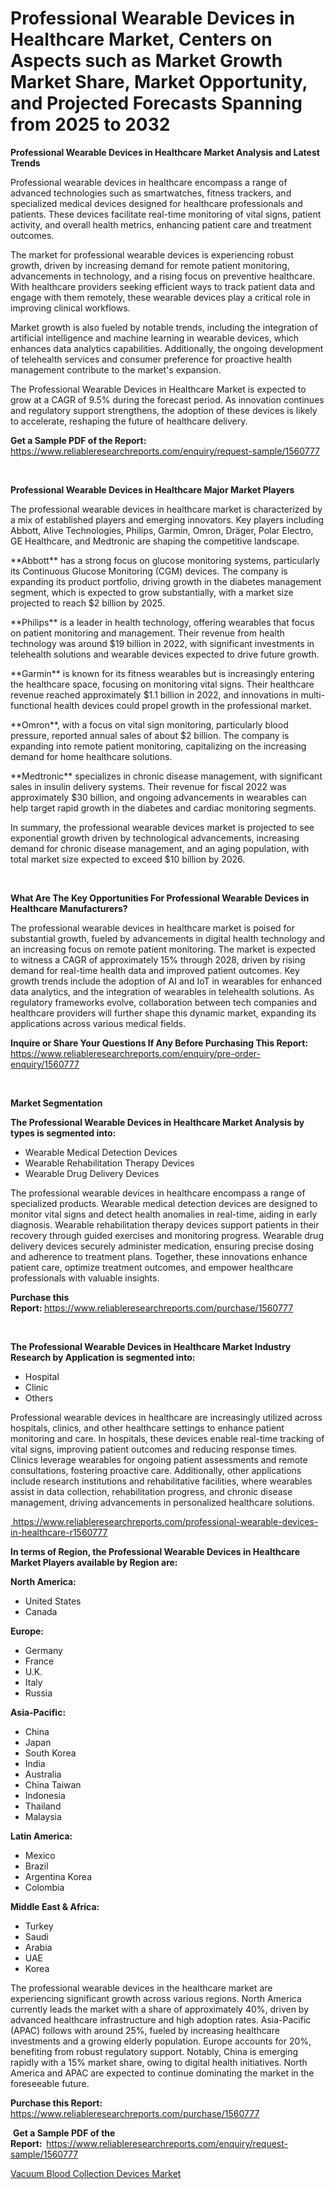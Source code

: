 <p><h1>Professional Wearable Devices in Healthcare Market, Centers on Aspects such as Market Growth Market Share, Market Opportunity, and Projected Forecasts Spanning from 2025 to 2032</h1></p><p><strong>Professional Wearable Devices in Healthcare Market Analysis and Latest Trends</strong></p>
<p><p>Professional wearable devices in healthcare encompass a range of advanced technologies such as smartwatches, fitness trackers, and specialized medical devices designed for healthcare professionals and patients. These devices facilitate real-time monitoring of vital signs, patient activity, and overall health metrics, enhancing patient care and treatment outcomes.</p><p>The market for professional wearable devices is experiencing robust growth, driven by increasing demand for remote patient monitoring, advancements in technology, and a rising focus on preventive healthcare. With healthcare providers seeking efficient ways to track patient data and engage with them remotely, these wearable devices play a critical role in improving clinical workflows.</p><p>Market growth is also fueled by notable trends, including the integration of artificial intelligence and machine learning in wearable devices, which enhances data analytics capabilities. Additionally, the ongoing development of telehealth services and consumer preference for proactive health management contribute to the market's expansion.</p><p>The Professional Wearable Devices in Healthcare Market is expected to grow at a CAGR of 9.5% during the forecast period. As innovation continues and regulatory support strengthens, the adoption of these devices is likely to accelerate, reshaping the future of healthcare delivery.</p></p>
<p><strong>Get a Sample PDF of the Report:&nbsp;</strong> <a href="https://www.reliableresearchreports.com/enquiry/request-sample/1560777?utm_campaign=2042&utm_medium=2&utm_source=Github&utm_content=ia&utm_term=04032025&utm_id=professional-wearable-devices-in-healthcare">https://www.reliableresearchreports.com/enquiry/request-sample/1560777</a></p>
<p>&nbsp;</p>
<p><strong>Professional Wearable Devices in Healthcare Major Market Players</strong></p>
<p><p>The professional wearable devices in healthcare market is characterized by a mix of established players and emerging innovators. Key players including Abbott, Alive Technologies, Philips, Garmin, Omron, Dräger, Polar Electro, GE Healthcare, and Medtronic are shaping the competitive landscape.</p><p>**Abbott** has a strong focus on glucose monitoring systems, particularly its Continuous Glucose Monitoring (CGM) devices. The company is expanding its product portfolio, driving growth in the diabetes management segment, which is expected to grow substantially, with a market size projected to reach $2 billion by 2025.</p><p>**Philips** is a leader in health technology, offering wearables that focus on patient monitoring and management. Their revenue from health technology was around $19 billion in 2022, with significant investments in telehealth solutions and wearable devices expected to drive future growth.</p><p>**Garmin** is known for its fitness wearables but is increasingly entering the healthcare space, focusing on monitoring vital signs. Their healthcare revenue reached approximately $1.1 billion in 2022, and innovations in multi-functional health devices could propel growth in the professional market.</p><p>**Omron**, with a focus on vital sign monitoring, particularly blood pressure, reported annual sales of about $2 billion. The company is expanding into remote patient monitoring, capitalizing on the increasing demand for home healthcare solutions.</p><p>**Medtronic** specializes in chronic disease management, with significant sales in insulin delivery systems. Their revenue for fiscal 2022 was approximately $30 billion, and ongoing advancements in wearables can help target rapid growth in the diabetes and cardiac monitoring segments.</p><p>In summary, the professional wearable devices market is projected to see exponential growth driven by technological advancements, increasing demand for chronic disease management, and an aging population, with total market size expected to exceed $10 billion by 2026.</p></p>
<p>&nbsp;</p>
<p><strong>What Are The Key Opportunities For Professional Wearable Devices in Healthcare Manufacturers?</strong></p>
<p><p>The professional wearable devices in healthcare market is poised for substantial growth, fueled by advancements in digital health technology and an increasing focus on remote patient monitoring. The market is expected to witness a CAGR of approximately 15% through 2028, driven by rising demand for real-time health data and improved patient outcomes. Key growth trends include the adoption of AI and IoT in wearables for enhanced data analytics, and the integration of wearables in telehealth solutions. As regulatory frameworks evolve, collaboration between tech companies and healthcare providers will further shape this dynamic market, expanding its applications across various medical fields.</p></p>
<p><strong>Inquire or Share Your Questions If Any Before Purchasing This Report:</strong> <a href="https://www.reliableresearchreports.com/enquiry/pre-order-enquiry/1560777?utm_campaign=2042&utm_medium=2&utm_source=Github&utm_content=ia&utm_term=04032025&utm_id=professional-wearable-devices-in-healthcare">https://www.reliableresearchreports.com/enquiry/pre-order-enquiry/1560777</a></p>
<p>&nbsp;</p>
<p><strong>Market Segmentation</strong></p>
<p><strong>The Professional Wearable Devices in Healthcare Market Analysis by types is segmented into:</strong></p>
<p><ul><li>Wearable Medical Detection Devices</li><li>Wearable Rehabilitation Therapy Devices</li><li>Wearable Drug Delivery Devices</li></ul></p>
<p><p>The professional wearable devices in healthcare encompass a range of specialized products. Wearable medical detection devices are designed to monitor vital signs and detect health anomalies in real-time, aiding in early diagnosis. Wearable rehabilitation therapy devices support patients in their recovery through guided exercises and monitoring progress. Wearable drug delivery devices securely administer medication, ensuring precise dosing and adherence to treatment plans. Together, these innovations enhance patient care, optimize treatment outcomes, and empower healthcare professionals with valuable insights.</p></p>
<p><strong>Purchase this Report:&nbsp;</strong><a href="https://www.reliableresearchreports.com/purchase/1560777?utm_campaign=2042&utm_medium=2&utm_source=Github&utm_content=ia&utm_term=04032025&utm_id=professional-wearable-devices-in-healthcare">https://www.reliableresearchreports.com/purchase/1560777</a></p>
<p>&nbsp;</p>
<p><strong>The Professional Wearable Devices in Healthcare Market Industry Research by Application is segmented into:</strong></p>
<p><ul><li>Hospital</li><li>Clinic</li><li>Others</li></ul></p>
<p><p>Professional wearable devices in healthcare are increasingly utilized across hospitals, clinics, and other healthcare settings to enhance patient monitoring and care. In hospitals, these devices enable real-time tracking of vital signs, improving patient outcomes and reducing response times. Clinics leverage wearables for ongoing patient assessments and remote consultations, fostering proactive care. Additionally, other applications include research institutions and rehabilitative facilities, where wearables assist in data collection, rehabilitation progress, and chronic disease management, driving advancements in personalized healthcare solutions.</p></p>
<p><a href="https://www.reliableresearchreports.com/professional-wearable-devices-in-healthcare-r1560777?utm_campaign=2042&utm_medium=2&utm_source=Github&utm_content=ia&utm_term=04032025&utm_id=professional-wearable-devices-in-healthcare">&nbsp;https://www.reliableresearchreports.com/professional-wearable-devices-in-healthcare-r1560777</a></p>
<p><strong>In terms of Region, the Professional Wearable Devices in Healthcare Market Players available by Region are:</strong></p>
<p>
    <p> <strong> North America: </strong>
        <ul>
            <li>United States</li>
            <li>Canada</li>
        </ul>
        </p> 
    <p> <strong> Europe: </strong>
        <ul>
            <li>Germany</li>
            <li>France</li>
            <li>U.K.</li>
            <li>Italy</li>
            <li>Russia</li>
        </ul>
        </p> 
    <p> <strong> Asia-Pacific: </strong>
        <ul>
            <li>China</li>
            <li>Japan</li>
            <li>South Korea</li>
            <li>India</li>
            <li>Australia</li>
            <li>China Taiwan</li>
            <li>Indonesia</li>
            <li>Thailand</li>
            <li>Malaysia</li>
        </ul>
        </p> 
    <p> <strong> Latin America: </strong>
        <ul>
            <li>Mexico</li>
            <li>Brazil</li>
            <li>Argentina Korea</li>
            <li>Colombia</li>
        </ul>
        </p> 
    <p> <strong> Middle East & Africa: </strong>
        <ul>
            <li>Turkey</li>
            <li>Saudi</li>
            <li>Arabia</li>
            <li>UAE</li>
            <li>Korea</li>
        </ul>
    </p>
    </p>
<p><p>The professional wearable devices in the healthcare market are experiencing significant growth across various regions. North America currently leads the market with a share of approximately 40%, driven by advanced healthcare infrastructure and high adoption rates. Asia-Pacific (APAC) follows with around 25%, fueled by increasing healthcare investments and a growing elderly population. Europe accounts for 20%, benefiting from robust regulatory support. Notably, China is emerging rapidly with a 15% market share, owing to digital health initiatives. North America and APAC are expected to continue dominating the market in the foreseeable future.</p></p>
<p><strong>Purchase this Report: </strong><a href="https://www.reliableresearchreports.com/purchase/1560777?utm_campaign=2042&utm_medium=2&utm_source=Github&utm_content=ia&utm_term=04032025&utm_id=professional-wearable-devices-in-healthcare">https://www.reliableresearchreports.com/purchase/1560777</a></p>
<p>&nbsp;<strong>Get a Sample PDF of the Report:&nbsp;&nbsp;</strong><a href="https://www.reliableresearchreports.com/enquiry/request-sample/1560777?utm_campaign=2042&utm_medium=2&utm_source=Github&utm_content=ia&utm_term=04032025&utm_id=professional-wearable-devices-in-healthcare">https://www.reliableresearchreports.com/enquiry/request-sample/1560777</a></p>
<p><strong></strong></p>
<p><p><a href="https://github.com/OlenFleming68/Market-Research-Report-List-1/blob/main/vacuum-blood-collection-devices-market.md?utm_campaign=2042&utm_medium=2&utm_source=Github&utm_content=ia&utm_term=04032025&utm_id=professional-wearable-devices-in-healthcare">Vacuum Blood Collection Devices Market</a></p></p>